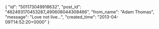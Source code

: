  {
   "id": "501173049918632",
   "post_id": "462493170453287_490608044308466",
   "from_name": "Adam Thomas",
   "message": "Love not live...",
   "created_time": "2013-04-09T14:52:20+0000"
 }
